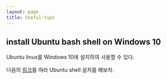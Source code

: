 ```yaml
---
layout: page
title: Useful-tips
---
```


## install Ubuntu bash shell on Windows 10

 Ubuntu linux를 Windows 10에 설치하여 사용할 수 있다.

다음의 [링크](https://www.windowscentral.com/how-install-bash-shell-command-line-windows-10)를 따라 Ubuntu shell 설치를 해보자.
